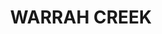 ---
lastmod: '2025-04-06T06:05:20+00:00'
latitude: -31.735738
layout: suburb
longitude: 150.603274
postcode: '2339'
state: NSW
title: WARRAH CREEK
url: /nsw/warrah-creek/
---